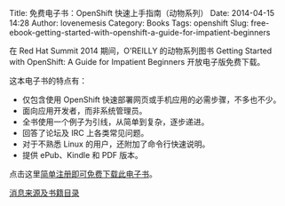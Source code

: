 Title: 免费电子书：OpenShift 快速上手指南（动物系列）
Date: 2014-04-15 14:28
Author: lovenemesis
Category: Books
Tags: openshift
Slug: free-ebook-getting-started-with-openshift-a-guide-for-impatient-beginners

在 Red Hat Summit 2014 期间，O'REILLY 的动物系列图书 Getting Started
with OpenShift: A Guide for Impatient Beginners 开放电子版免费下载。

这本电子书的特点有：

-   仅包含使用 OpenShift 快速部署网页或手机应用的必需步骤，不多也不少。
-   面向应用开发者，而非系统管理员。
-   全书使用一个例子为引线，从简单到复杂，逐步递进。
-   回答了论坛及 IRC 上各类常见问题。
-   对于不熟悉 Linux 的用户，还附加了命令行快速说明。
-   提供 ePub、Kindle 和 PDF 版本。

点击这里[简单注册即可免费下载此电子书](https://www.openshift.com/promotions/ebook/register)。

[消息来源及书籍目录](https://www.openshift.com/blogs/announcing-a-new-book-getting-started-with-openshift-a-guide-for-impatient-beginners?utm_content=buffer718c7&utm_medium=social&utm_source=twitter.com&utm_campaign=buffer)
